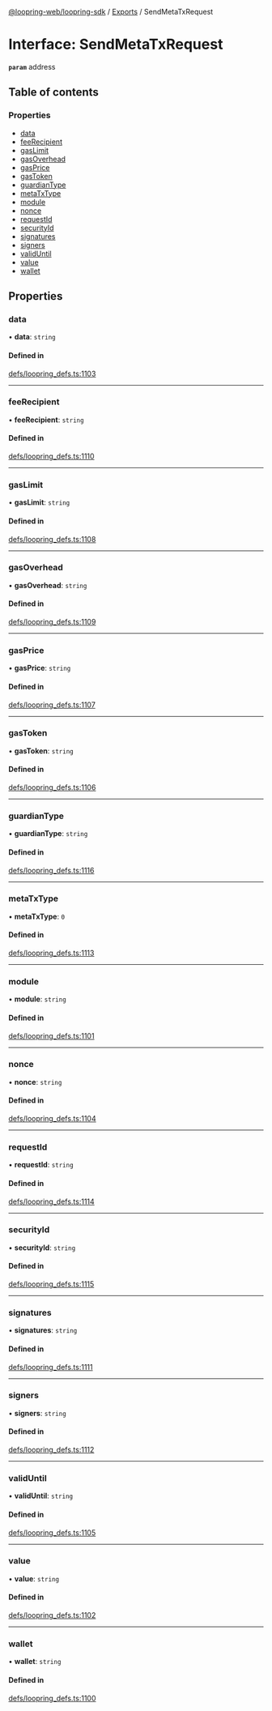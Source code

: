 [@loopring-web/loopring-sdk](../README.md) / [Exports](../modules.md) / SendMetaTxRequest

# Interface: SendMetaTxRequest

**`param`** address

## Table of contents

### Properties

- [data](SendMetaTxRequest.md#data)
- [feeRecipient](SendMetaTxRequest.md#feerecipient)
- [gasLimit](SendMetaTxRequest.md#gaslimit)
- [gasOverhead](SendMetaTxRequest.md#gasoverhead)
- [gasPrice](SendMetaTxRequest.md#gasprice)
- [gasToken](SendMetaTxRequest.md#gastoken)
- [guardianType](SendMetaTxRequest.md#guardiantype)
- [metaTxType](SendMetaTxRequest.md#metatxtype)
- [module](SendMetaTxRequest.md#module)
- [nonce](SendMetaTxRequest.md#nonce)
- [requestId](SendMetaTxRequest.md#requestid)
- [securityId](SendMetaTxRequest.md#securityid)
- [signatures](SendMetaTxRequest.md#signatures)
- [signers](SendMetaTxRequest.md#signers)
- [validUntil](SendMetaTxRequest.md#validuntil)
- [value](SendMetaTxRequest.md#value)
- [wallet](SendMetaTxRequest.md#wallet)

## Properties

### data

• **data**: `string`

#### Defined in

[defs/loopring_defs.ts:1103](https://github.com/Loopring/loopring_sdk/blob/077bca2/src/defs/loopring_defs.ts#L1103)

___

### feeRecipient

• **feeRecipient**: `string`

#### Defined in

[defs/loopring_defs.ts:1110](https://github.com/Loopring/loopring_sdk/blob/077bca2/src/defs/loopring_defs.ts#L1110)

___

### gasLimit

• **gasLimit**: `string`

#### Defined in

[defs/loopring_defs.ts:1108](https://github.com/Loopring/loopring_sdk/blob/077bca2/src/defs/loopring_defs.ts#L1108)

___

### gasOverhead

• **gasOverhead**: `string`

#### Defined in

[defs/loopring_defs.ts:1109](https://github.com/Loopring/loopring_sdk/blob/077bca2/src/defs/loopring_defs.ts#L1109)

___

### gasPrice

• **gasPrice**: `string`

#### Defined in

[defs/loopring_defs.ts:1107](https://github.com/Loopring/loopring_sdk/blob/077bca2/src/defs/loopring_defs.ts#L1107)

___

### gasToken

• **gasToken**: `string`

#### Defined in

[defs/loopring_defs.ts:1106](https://github.com/Loopring/loopring_sdk/blob/077bca2/src/defs/loopring_defs.ts#L1106)

___

### guardianType

• **guardianType**: `string`

#### Defined in

[defs/loopring_defs.ts:1116](https://github.com/Loopring/loopring_sdk/blob/077bca2/src/defs/loopring_defs.ts#L1116)

___

### metaTxType

• **metaTxType**: ``0``

#### Defined in

[defs/loopring_defs.ts:1113](https://github.com/Loopring/loopring_sdk/blob/077bca2/src/defs/loopring_defs.ts#L1113)

___

### module

• **module**: `string`

#### Defined in

[defs/loopring_defs.ts:1101](https://github.com/Loopring/loopring_sdk/blob/077bca2/src/defs/loopring_defs.ts#L1101)

___

### nonce

• **nonce**: `string`

#### Defined in

[defs/loopring_defs.ts:1104](https://github.com/Loopring/loopring_sdk/blob/077bca2/src/defs/loopring_defs.ts#L1104)

___

### requestId

• **requestId**: `string`

#### Defined in

[defs/loopring_defs.ts:1114](https://github.com/Loopring/loopring_sdk/blob/077bca2/src/defs/loopring_defs.ts#L1114)

___

### securityId

• **securityId**: `string`

#### Defined in

[defs/loopring_defs.ts:1115](https://github.com/Loopring/loopring_sdk/blob/077bca2/src/defs/loopring_defs.ts#L1115)

___

### signatures

• **signatures**: `string`

#### Defined in

[defs/loopring_defs.ts:1111](https://github.com/Loopring/loopring_sdk/blob/077bca2/src/defs/loopring_defs.ts#L1111)

___

### signers

• **signers**: `string`

#### Defined in

[defs/loopring_defs.ts:1112](https://github.com/Loopring/loopring_sdk/blob/077bca2/src/defs/loopring_defs.ts#L1112)

___

### validUntil

• **validUntil**: `string`

#### Defined in

[defs/loopring_defs.ts:1105](https://github.com/Loopring/loopring_sdk/blob/077bca2/src/defs/loopring_defs.ts#L1105)

___

### value

• **value**: `string`

#### Defined in

[defs/loopring_defs.ts:1102](https://github.com/Loopring/loopring_sdk/blob/077bca2/src/defs/loopring_defs.ts#L1102)

___

### wallet

• **wallet**: `string`

#### Defined in

[defs/loopring_defs.ts:1100](https://github.com/Loopring/loopring_sdk/blob/077bca2/src/defs/loopring_defs.ts#L1100)
